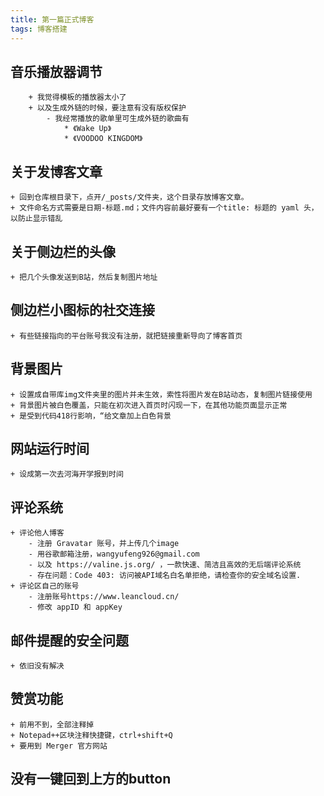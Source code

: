 ```yaml
---
title: 第一篇正式博客
tags: 博客搭建
---
```


## 音乐播放器调节
		+ 我觉得模板的播放器太小了
		+ 以及生成外链的时候，要注意有没有版权保护
			- 我经常播放的歌单里可生成外链的歌曲有
				* 《Wake Up》
				* 《VOODOO KINGDOM》

## 关于发博客文章
	+ 回到仓库根目录下，点开/_posts/文件夹，这个目录存放博客文章。
	+ 文件命名方式需要是日期-标题.md；文件内容前最好要有一个title: 标题的 yaml 头，以防止显示错乱

## 关于侧边栏的头像
	+ 把几个头像发送到B站，然后复制图片地址
	
## 侧边栏小图标的社交连接
	+ 有些链接指向的平台账号我没有注册，就把链接重新导向了博客首页
	
## 背景图片
	+ 设置成自带库img文件夹里的图片并未生效，索性将图片发在B站动态，复制图片链接使用
	+ 背景图片被白色覆盖，只能在初次进入首页时闪现一下，在其他功能页面显示正常
	+ 是受到代码418行影响，“给文章加上白色背景
	
## 网站运行时间
	+ 设成第一次去河海开学报到时间
	
## 评论系统
	+ 评论他人博客
		- 注册 Gravatar 账号，并上传几个image
		- 用谷歌邮箱注册，wangyufeng926@gmail.com
		- 以及 https://valine.js.org/ ，一款快速、简洁且高效的无后端评论系统
		- 存在问题：Code 403: 访问被API域名白名单拒绝，请检查你的安全域名设置.
	+ 评论区自己的账号
		- 注册账号https://www.leancloud.cn/
		- 修改 appID 和 appKey
		
## 邮件提醒的安全问题
	+ 依旧没有解决
	
## 赞赏功能
	+ 前用不到，全部注释掉
	+ Notepad++区块注释快捷键，ctrl+shift+Q
	+ 要用到 Merger 官方网站
	
## 没有一键回到上方的button
		
		
		